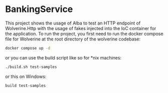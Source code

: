# BankingService

This project shows the usage of Alba to test an HTTP endpoint of Wolverine.Http with the usage of fakes injected into the
IoC container for the application. To run the project, you first need to run the docker compose file for Wolverine at
the root directory of the wolverine codebase:

```bash
docker compose up -d
```

or you can use the build script like so for *nix machines:

```bash
./build.sh test-samples
```

or this on Windows:

```bash
build test-samples
```